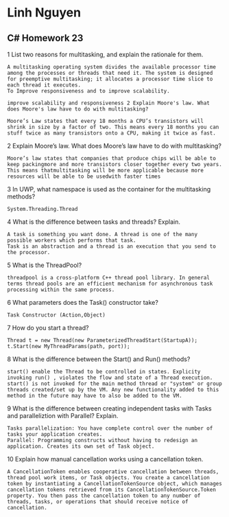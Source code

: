 # Linh Nguyen
## C# Homework 23

1 List two reasons for multitasking, and explain the rationale for them.

	A multitasking operating system divides the available processor time among the processes or threads that need it. The system is designed for preemptive multitasking; it allocates a processor time slice to each thread it executes.
	To Improve responsiveness and to improve scalability.
	
	improve scalability and responsiveness 2 Explain Moore's law. What does Moore's law have to do with multitasking?
	
	Moore’s Law states that every 18 months a CPU’s transistors will shrink in size by a factor of two. This means every 18 months you can stuff twice as many transistors onto a CPU, making it twice as fast.

2 Explain Moore’s law. What does Moore’s law have to do with multitasking?

	Moore’s law states that companies that produce chips will be able to keep packingmore and more transistors closer together every two years. This means thatmultitasking will be more applicable because more resources will be able to be usedwith faster times 

3 In UWP, what namespace is used as the container for the multitasking methods?

	System.Threading.Thread

4 What is the difference between tasks and threads? Explain.

	A task is something you want done. A thread is one of the many possible workers which performs that task.
	Task is an abstraction and a thread is an execution that you send to the processor. 

5 What is the ThreadPool?

	threadpool is a cross-platform C++ thread pool library. In general terms thread pools are an efficient mechanism for asynchronous task processing within the same process.

6 What parameters does the Task() constructor take?

	Task Constructor (Action,Object)

7 How do you start a thread?

	Thread t = new Thread(new ParameterizedThreadStart(StartupA)); t.Start(new MyThreadParams(path, port));

8 What is the difference between the Start() and Run() methods?

	start() enable the Thread to be controlled in states. Explicity invoking run() , violates the flow and state of a Thread execution. start() is not invoked for the main method thread or "system" or group threads created/set up by the VM. Any new functionality added to this method in the future may have to also be added to the VM.

9 What is the difference between creating independent tasks with Tasks and paralleliztion with Parallel? Explain.

	Tasks parallelization: You have complete control over the number of tasks your application creates. 
	Parallel: Programming constructs without having to redesign an application. Creates its own set of Task object. 

10 Explain how manual cancellation works using a cancellation token.

	A CancellationToken enables cooperative cancellation between threads, thread pool work items, or Task objects. You create a cancellation token by instantiating a CancellationTokenSource object, which manages cancellation tokens retrieved from its CancellationTokenSource.Token property. You then pass the cancellation token to any number of threads, tasks, or operations that should receive notice of cancellation.